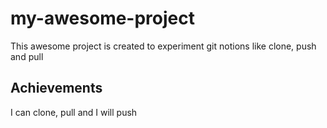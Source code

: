 # my-awesome-project

This awesome project is created to experiment git notions like clone, push and pull

## Achievements

I can clone, pull and I will push
